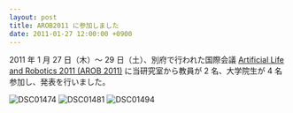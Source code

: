 ```yaml
---
layout: post
title: AROB2011 に参加しました
date: 2011-01-27 12:00:00 +0900
---
```


2011 年 1 月 27 日（木）〜 29 日（土）、別府で行われた国際会議 [Artificial Life and Robotics 2011 (AROB 2011)](http://alife-robotics.co.jp/) に当研究室から教員が 2 名、大学院生が 4 名参加し、発表を行いました。

![DSC01474]({{site.baseurl}}/img/DSC01474-300x225.jpg)
![DSC01481]({{site.baseurl}}/img/DSC01481-300x225.jpg)
![DSC01494]({{site.baseurl}}/img/DSC01494-300x225.jpg)
